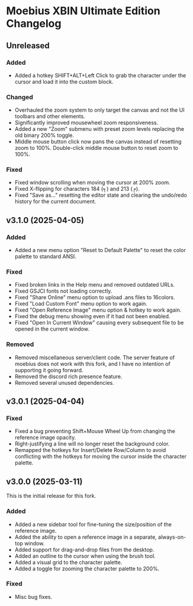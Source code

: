 # Moebius XBIN Ultimate Edition Changelog

## Unreleased

### Added

- Added a hotkey SHIFT+ALT+Left Click to grab the character under the
  cursor and load it into the custom block.

### Changed

- Overhauled the zoom system to only target the canvas and not the
  UI toolbars and other elements.
- Significantly improved mousewheel zoom responsiveness.
- Added a new "Zoom" submenu with preset zoom levels replacing the
  old binary 200% toggle.
- Middle mouse button click now pans the canvas instead of resetting 
  zoom to 100%. Double-click middle mouse button to reset zoom to 100%.

### Fixed

- Fixed window scrolling when moving the cursor at 200% zoom.
- Fixed X-flipping for characters 184 (╕) and 213 (╒).
- Fixed "Save as..." resetting the editor state and clearing the
  undo/redo history for the current document.

## v3.1.0 (2025-04-05)

### Added

- Added a new menu option "Reset to Default Palette" to reset the
  color palette to standard ANSI.

### Fixed

- Fixed broken links in the Help menu and removed outdated URLs.
- Fixed GSJCI fonts not loading correctly.
- Fixed "Share Online" menu option to upload .ans files to 16colors. 
- Fixed "Load Custom Font" menu option to work again.
- Fixed "Open Reference Image" menu option & hotkey to work again.
- Fixed the debug menu showing even if it had not been enabled.
- Fixed "Open In Current Window" causing every subsequent file to
  be opened in the current window.

### Removed

- Removed miscellaneous server/client code. The server feature of 
  moebius does not work with this fork, and I have no intention of
  supporting it going forward.
- Removed the discord rich presence feature.
- Removed several unused dependencies.

## v3.0.1 (2025-04-04)

### Fixed

- Fixed a bug preventing Shift+Mouse Wheel Up from changing the reference image 
  opacity.
- Right-justifying a line will no longer reset the background color.
- Remapped the hotkeys for Insert/Delete Row/Column to avoid conflicting with
  the hotkeys for moving the cursor inside the character palette.

## v3.0.0 (2025-03-11)

This is the initial release for this fork.

### Added

- Added a new sidebar tool for fine-tuning the size/position of the reference image.
- Added the ability to open a reference image in a separate, always-on-top window.
- Added support for drag-and-drop files from the desktop.
- Added an outline to the cursor when using the brush tool.
- Added a visual grid to the character palette.
- Added a toggle for zooming the character palette to 200%.

### Fixed

- Misc bug fixes.
